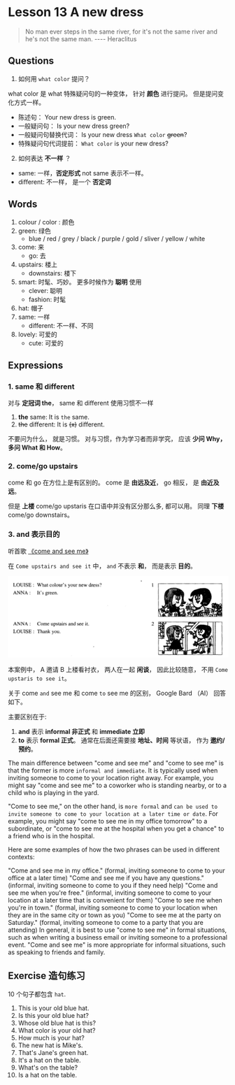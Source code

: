 # Lesson 13 A new dress

> No man ever steps in the same river, for it's not the same river and he's not the same man.  ---- Heraclitus

## Questions

1. 如何用 `what color` 提问？

what color 是 what 特殊疑问句的一种变体， 针对 **颜色** 进行提问。 但是提问变化方式一样。

+ 陈述句： Your new dress is green.
+ 一般疑问句： Is your new dress green?
+ 一般疑问句替换代词： Is your new dress `What color` ~~green~~?
+ 特殊疑问句代词提前： `What color` is your new dress?

2. 如何表达 **不一样** ？

+ same: 一样，**否定形式** not same 表示不一样。
+ different: 不一样， 是一个 **否定词**

## Words

1. colour / color : 颜色
2. green: 绿色
    + blue / red / grey / black / purple / gold / sliver / yellow / white 
3. come: 来
    + go: 去
4. upstairs: 楼上
    + downstairs: 楼下
5. smart: 时髦、巧妙。 更多时候作为 **聪明** 使用
    + clever: 聪明
    + fashion: 时髦
6. hat: 帽子
7. same: 一样
    + different: 不一样、不同
8. lovely: 可爱的
    + cute: 可爱的


## Expressions

### 1. same 和 different

对与 **定冠词 the**， same 和 different 使用习惯不一样

1. **the** same: It is `the` same.
2.  ~~the~~ different: It is ~~(x)~~ different.

不要问为什么， 就是习惯。 对与习惯，作为学习者而非学究， 应该 **少问 Why， 多问 What 和 How**。

### 2. come/go upstairs

come 和 go 在方位上是有区别的。 come 是 **由远及近**， go 相反， 是 **由近及远**。

但是 **上楼** come/go upstaris 在口语中并没有区分那么多, 都可以用。 同理 **下楼** come/go downstairs。


### 3. and 表示目的

听首歌 [《come and see me》](https://www.youtube.com/watch?v=Dxbop3gMTxo)

在 `Come upstairs and see it` 中， `and` 不表示 **和**， 而是表示 **目的**。 

![](./images/lession13-come-and-see-it.jpg)

本案例中， A 邀请 B 上楼看衬衣， 两人在一起 **闲谈**， 因此比较随意， 不用 `Come upstaris to see it`。

关于 come `and` see me 和 come `to` see me 的区别， Google Bard （AI） 回答如下。 

主要区别在于:

1. **and** 表示  **informal 非正式** 和 **immediate 立即**
2. **to** 表示 **formal 正式**。 通常在后面还需要接 **地址、时间** 等状语， 作为 **邀约/预约**。


The main difference between "come and see me" and "come to see me" is that the former is more `informal and immediate`. It is typically used when inviting someone to come to your location right away. For example, you might say "come and see me" to a coworker who is standing nearby, or to a child who is playing in the yard.

"Come to see me," on the other hand, is `more formal` and `can be used to invite someone to come to your location at a later time or date`. For example, you might say "come to see me in my office tomorrow" to a subordinate, or "come to see me at the hospital when you get a chance" to a friend who is in the hospital.

Here are some examples of how the two phrases can be used in different contexts:

"Come and see me in my office." (formal, inviting someone to come to your office at a later time)
"Come and see me if you have any questions." (informal, inviting someone to come to you if they need help)
"Come and see me when you're free." (informal, inviting someone to come to your location at a later time that is convenient for them)
"Come to see me when you're in town." (formal, inviting someone to come to your location when they are in the same city or town as you)
"Come to see me at the party on Saturday." (formal, inviting someone to come to a party that you are attending)
In general, it is best to use "come to see me" in formal situations, such as when writing a business email or inviting someone to a professional event. "Come and see me" is more appropriate for informal situations, such as speaking to friends and family.



## Exercise 造句练习

10 个句子都包含 `hat`.

1. This is your old blue hat.
2. Is this your old blue hat?
3. Whose old blue hat is this?
4. What color is your old hat?
5. How much is your hat?
6. The new hat is Mike's.
7. That's Jane's green hat.
8. It's a hat on the table.
9. What's on the table?
10. Is a hat on the table.


